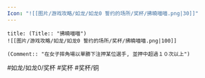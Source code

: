 ```yaml
---
Icon: "![[图片/游戏攻略/如龙/如龙0 誓约的场所/奖杯/拂曉喵喵.png|30]]"
---
```

```ad-common-bronze-trophy
title: (Title:: "拂曉喵喵")
![[图片/游戏攻略/如龙/如龙0 誓约的场所/奖杯/拂曉喵喵.png|100]]

(Comment:: "在女子摔角場以單勝下注押某位選手, 並押中超過１０次以上")
```

#如龙/如龙0/奖杯 #奖杯 #奖杯/铜
